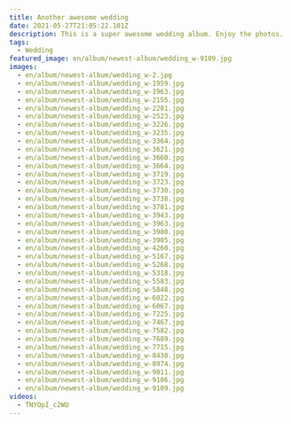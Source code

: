 ```yaml
---
title: Another awesome wedding
date: 2021-05-27T21:05:22.101Z
description: This is a super awesome wedding album. Enjoy the photos.
tags:
  - Wedding
featured_image: en/album/newest-album/wedding_w-9109.jpg
images:
  - en/album/newest-album/wedding_w-2.jpg
  - en/album/newest-album/wedding_w-1959.jpg
  - en/album/newest-album/wedding_w-1963.jpg
  - en/album/newest-album/wedding_w-2155.jpg
  - en/album/newest-album/wedding_w-2281.jpg
  - en/album/newest-album/wedding_w-2523.jpg
  - en/album/newest-album/wedding_w-3226.jpg
  - en/album/newest-album/wedding_w-3235.jpg
  - en/album/newest-album/wedding_w-3364.jpg
  - en/album/newest-album/wedding_w-3621.jpg
  - en/album/newest-album/wedding_w-3660.jpg
  - en/album/newest-album/wedding_w-3664.jpg
  - en/album/newest-album/wedding_w-3719.jpg
  - en/album/newest-album/wedding_w-3723.jpg
  - en/album/newest-album/wedding_w-3730.jpg
  - en/album/newest-album/wedding_w-3738.jpg
  - en/album/newest-album/wedding_w-3781.jpg
  - en/album/newest-album/wedding_w-3943.jpg
  - en/album/newest-album/wedding_w-3963.jpg
  - en/album/newest-album/wedding_w-3980.jpg
  - en/album/newest-album/wedding_w-3985.jpg
  - en/album/newest-album/wedding_w-4260.jpg
  - en/album/newest-album/wedding_w-5167.jpg
  - en/album/newest-album/wedding_w-5268.jpg
  - en/album/newest-album/wedding_w-5318.jpg
  - en/album/newest-album/wedding_w-5583.jpg
  - en/album/newest-album/wedding_w-5848.jpg
  - en/album/newest-album/wedding_w-6022.jpg
  - en/album/newest-album/wedding_w-6067.jpg
  - en/album/newest-album/wedding_w-7225.jpg
  - en/album/newest-album/wedding_w-7467.jpg
  - en/album/newest-album/wedding_w-7582.jpg
  - en/album/newest-album/wedding_w-7689.jpg
  - en/album/newest-album/wedding_w-7715.jpg
  - en/album/newest-album/wedding_w-8430.jpg
  - en/album/newest-album/wedding_w-8974.jpg
  - en/album/newest-album/wedding_w-9011.jpg
  - en/album/newest-album/wedding_w-9106.jpg
  - en/album/newest-album/wedding_w-9109.jpg
videos:
  - TNYOpI_c2WU
---
```

